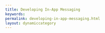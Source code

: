 ```yaml
---
title: Developing In-App Messaging
keywords:
permalink: developing-in-app-messaging.html
layout: dynamiccategory
---
```

